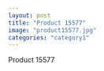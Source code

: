 ```yaml
---
layout: post
title: "Product 15577"
image: "product15577.jpg"
categories: "category1"
---
```

Product 15577
